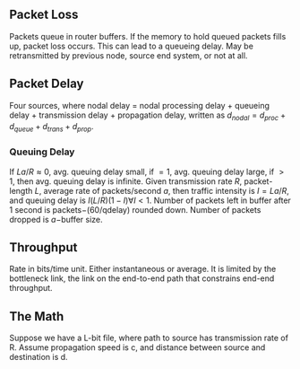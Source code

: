 ## Packet Loss
Packets queue in router buffers. If the memory to hold queued packets fills up, packet loss occurs. This can lead to a queueing delay. 
May be retransmitted by previous node, source end system, or not at all. 
## Packet Delay
Four sources, where nodal delay = nodal processing delay + queueing delay + transmission delay + propagation delay, written as $d_{nodal} = d_{proc} + d_{queue} + d_{trans} + d_{prop}$.  
### Queuing Delay
If $La/R \approx 0$, avg. queuing delay small, if $=1$, avg. queuing delay large, if $>1$, then avg. queuing delay is infinite. 
Given transmission rate $R$, packet-length $L$, average rate of packets/second $a$, then traffic intensity is $I=La/R$, and queuing delay is $I(L/R)(1-I)\forall I < 1$. Number of packets left in buffer after 1 second is packets$-(60/$qdelay$)$ rounded down. Number of packets dropped is $a-$buffer size. 
## Throughput
Rate in bits/time unit. Either instantaneous or average. It is limited by the bottleneck link, the link on the end-to-end path that constrains end-end throughput. 
## The Math
Suppose we have a L-bit file, where path to source has transmission rate of R. Assume propagation speed is c, and distance between source and destination is d. 